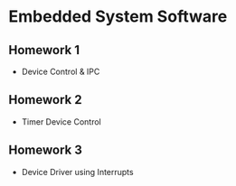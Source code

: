 # Embedded System Software
## Homework 1
- Device Control & IPC

## Homework 2
- Timer Device Control

## Homework 3
- Device Driver using Interrupts

